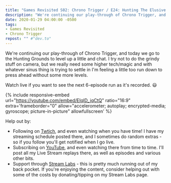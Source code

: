 ```yaml
---
title: "Games Revisited S02: Chrono Trigger / E24: Hunting The Elusive Higher Levels"
description: "We're continuing our play-through of Chrono Trigger, and today we go to the Hunting Grounds to level up a little and chat. I try not to do the grindy stuff on camera, but we really need some higher tech/magic and with whatever sinus thing is trying to settle in I'm feeling a little too run down to press ahead without some more levels."
date: 2020-01-29 04:00:00 -0500
tags:
- Games Revisited
- Chrono Trigger
repost: "" #"dev.to"
---
```


We're continuing our play-through of Chrono Trigger, and today we go to the Hunting Grounds to level up a little and chat. I try not to do the grindy stuff on camera, but we really need some higher tech/magic and with whatever sinus thing is trying to settle in I'm feeling a little too run down to press ahead without some more levels.

Watch live if you want to see the next 6-episode run as it's recorded. :smiley:
<!--more-->

{% include responsive-embed url="https://youtube.com/embed/EIqlD_jqCtQ" ratio="16:9" extra='frameborder="0" allow="accelerometer; autoplay; encrypted-media; gyroscope; picture-in-picture" allowfullscreen' %}

Help out by:
 * Following on [Twtich](https://twitch.tv/AnonJr_Live), and even watching when you have time! I have my streaming schedule posted there, and I sometimes do random extras - so if you follow you'll get notified when I go live.
 * Subscribing on [YouTube](http://www.youtube.com/channel/UCXafqhKHbkSUIrq0LAuu0tw), and even watching there from time to time. I'll post all my Live Stream replays there, as well as episodes and various other bits.
 * Support through [Stream Labs](https://streamlabs.com/anonjr_live) - this is pretty much running out of my back pocket. If you're enjoying the content, consider helping out with some of the costs by donating/tipping on my Stream Labs page.